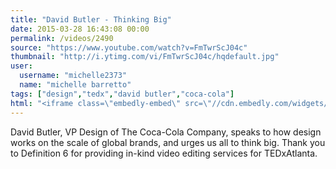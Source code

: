```yaml
---
title: "David Butler - Thinking Big"
date: 2015-03-28 16:43:08 00:00
permalink: /videos/2490
source: "https://www.youtube.com/watch?v=FmTwrScJ04c"
thumbnail: "http://i.ytimg.com/vi/FmTwrScJ04c/hqdefault.jpg"
user:
  username: "michelle2373"
  name: "michelle barretto"
tags: ["design","tedx","david butler","coca-cola"]
html: "<iframe class=\"embedly-embed\" src=\"//cdn.embedly.com/widgets/media.html?src=http%3A%2F%2Fwww.youtube.com%2Fembed%2FFmTwrScJ04c%3Fwmode%3Dtransparent%26feature%3Doembed&wmode=transparent&url=https%3A%2F%2Fwww.youtube.com%2Fwatch%3Fv%3DFmTwrScJ04c&image=http%3A%2F%2Fi.ytimg.com%2Fvi%2FFmTwrScJ04c%2Fhqdefault.jpg&key=daaebf4d9cdd46779200162d0ca86e20&type=text%2Fhtml&schema=youtube\" width=\"854\" height=\"480\" scrolling=\"no\" frameborder=\"0\" allowfullscreen></iframe>"
---
```


David Butler, VP Design of The Coca-Cola Company, speaks to how design works on the scale of global brands, and urges us all to think big. Thank you to Definition 6 for providing in-kind video editing services for TEDxAtlanta.